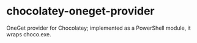 # chocolatey-oneget-provider
OneGet provider for Chocolatey; implemented as a PowerShell module, it wraps choco.exe.
